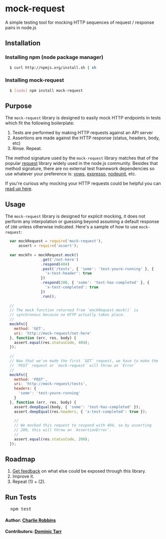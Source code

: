 # mock-request

A simple testing tool for mocking HTTP sequences of request / response pairs in node.js

## Installation

### Installing npm (node package manager)
``` bash
  $ curl http://npmjs.org/install.sh | sh
```

### Installing mock-request
``` bash
  $ [sudo] npm install mock-request
```

## Purpose
The `mock-request` library is designed to easily mock HTTP endpoints in tests which fit the following boilerplate: 

1. Tests are performed by making HTTP requests against an API server
2. Assertions are made against the HTTP response (status, headers, body, etc)
3. Rinse. Repeat.

The method signature used by the `mock-request` library matches that of the popular [request][0] library widely used in the node.js community. Besides that method signature, there are no external test framework dependencies so use whatever your preference is: [vows][1], [expresso][2], [nodeunit][3], etc.

If you're curious why mocking your HTTP requests could be helpful you can [read up here][4].

## Usage
The `mock-request` library is designed for explicit mocking, it does not perform any interpolation or guessing beyond assuming a default response of `200` unless otherwise indicated. Here's a sample of how to use `mock-request`:

``` js
  var mockRequest = require('mock-request'),
      assert = require('assert');
      
  var mockFn = mockRequest.mock()
                .get('/not-here')
                .respond(404)
                .post('/tests', { 'some': 'test-youre-running' }, {
                  'x-test-header': true
                })
                .respond(200, { 'some': 'test-has-completed' }, {
                  'x-test-completed': true
                })
                .run();
  
  //
  // The mock function returned from `mockRequest.mock()` is 
  // synchronous because no HTTP actually takes place.
  //
  mockFn({
    method: 'GET',
    uri: 'http://mock-request/not-here'
  }, function (err, res, body) {
    assert.equal(res.statusCode, 404);
  });
  
  //
  // Now that we've made the first `GET` request, we have to make the 
  // `POST` request or `mock-request` will throw an `Error`
  //
  mockFn({
    method: 'POST',
    uri: 'http://mock-request/tests',
    headers: {
      'some': 'test-youre-running'
    }
  }, function (err, res, body) {
    assert.deepEqual(body, { 'some': 'test-has-completed' });
    assert.deepEqual(res.headers, { 'x-test-completed': true });
    
    //
    // We mocked this request to respond with 404, so by asserting
    // 200, this will throw an `AssertionError`.
    //
    assert.equal(res.statusCode, 200);
  });
```

## Roadmap

1. [Get feedback][5] on what else could be exposed through this library.
2. Improve it.
3. Repeat (1) + (2).

## Run Tests
<pre>
  npm test
</pre>

#### Author: [Charlie Robbins](http://blog.nodejitsu.com)
#### Contributors: [Dominic Tarr](http://github.com/dominictarr)

[0]: http://nodejs.org
[1]: http://vowsjs.org
[2]: http://tjholowaychuk.com/post/656851606/expresso-tdd-framework-for-nodejs
[3]: http://github.com/caolan/nodeunit
[4]: http://en.wikipedia.org/wiki/Mock_object
[5]: https://github.com/nodejitsu/mock-request/issues